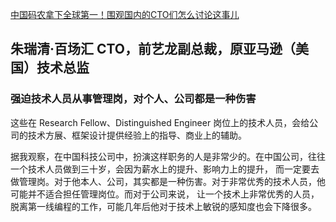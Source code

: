 ﻿[中国码农拿下全球第一！围观国内的CTO们怎么讨论这事儿](http://gad.qq.com/article/detail/7170611)


## 朱瑞清·百场汇 CTO，前艺龙副总裁，原亚马逊（美国）技术总监

### 强迫技术人员从事管理岗，对个人、公司都是一种伤害

这些在 Research Fellow、Distinguished Engineer 岗位上的技术人员，会给公司的技术方展、框架设计提供经验上的指导、商业上的辅助。

据我观察，在中国科技公司中，扮演这样职务的人是非常少的。在中国公司，往往一个技术人员做到三十岁，会因为薪水上的提升、影响力上的提升，
而一定要去做管理岗。对于他本人、公司，其实都是一种伤害。对于非常优秀的技术人员，他可能并不适合担任管理岗位。而对于公司来说，
让一个技术上非常优秀的人员，脱离第一线编程的工作，可能几年后他对于技术上敏锐的感知度也会下降很多。
